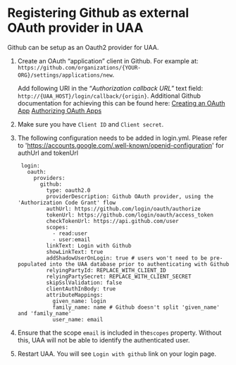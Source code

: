 # Registering Github as external OAuth provider in UAA

Github can be setup as an Oauth2 provider for UAA.

1. Create an OAuth “application” client in Github.
   For example at: `https://github.com/organizations/{YOUR-ORG}/settings/applications/new`.

   Add following URI in the “_Authorization callback URL_” text field:
   `http://{UAA_HOST}/login/callback/{origin}`. Additional Github
   documentation for achieving this can be found here:
   [Creating an OAuth App](https://docs.github.com/en/free-pro-team@latest/developers/apps/creating-an-oauth-app)
   [Authorizing OAuth Apps](https://docs.github.com/en/free-pro-team@latest/developers/apps/authorizing-oauth-apps)

2. Make sure you have `Client ID` and `Client secret`.

3. The following configuration needs to be added in login.yml.
   Please refer to 'https://accounts.google.com/.well-known/openid-configuration' for authUrl and tokenUrl

        login:
          oauth:
            providers:
              github:
                type: oauth2.0
                providerDescription: Github OAuth provider, using the 'Authorization Code Grant' flow
                authUrl: https://github.com/login/oauth/authorize
                tokenUrl: https://github.com/login/oauth/access_token
                checkTokenUrl: https://api.github.com/user
                scopes:
                  - read:user
                  - user:email
                linkText: Login with Github
                showLinkText: true
                addShadowUserOnLogin: true # users won't need to be pre-populated into the UAA database prior to authenticating with Github
                relyingPartyId: REPLACE_WITH_CLIENT_ID
                relyingPartySecret: REPLACE_WITH_CLIENT_SECRET
                skipSslValidation: false
                clientAuthInBody: true
                attributeMappings:
                  given_name: login
                  family_name: name # Github doesn't split 'given_name' and 'family_name'
                  user_name: email

4. Ensure that the scope `email` is included in the`scopes` property. Without
   this, UAA will not be able to identify the authenticated user.

5. Restart UAA. You will see `Login with github` link on your login page.
